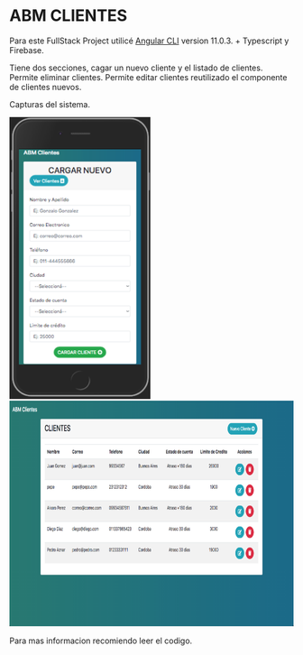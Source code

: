 # ABM CLIENTES

Para este FullStack Project utilicé [Angular CLI](https://github.com/angular/angular-cli) version 11.0.3. +  Typescript y Firebase.


Tiene dos secciones, cagar un nuevo cliente y el listado de clientes.
Permite eliminar clientes.
Permite editar clientes reutilizado el componente de clientes nuevos.


Capturas del sistema.
<div>
  <img src="https://github.com/JoniWaibs/abm-clientes/blob/master/src/assets/img/addCliente.png" width="250px" height="500px"/>
  <img src="https://github.com/JoniWaibs/abm-clientes/blob/master/src/assets/img/listaClientes.png" width="700px" height="400px"/>
</div>

Para mas informacion recomiendo leer el codigo.
